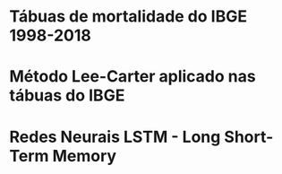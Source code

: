 # Tábuas de mortalidade do IBGE 1998-2018

# Método Lee-Carter aplicado nas tábuas do IBGE

# Redes Neurais LSTM - Long Short-Term Memory
